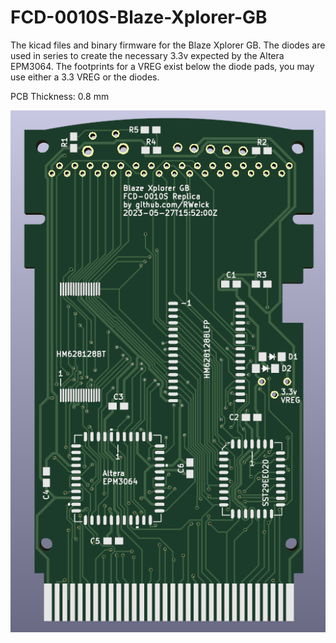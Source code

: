 # FCD-0010S-Blaze-Xplorer-GB
The kicad files and binary firmware for the Blaze Xplorer GB. The diodes are used in series to create the necessary 3.3v expected by the Altera EPM3064. The footprints for a VREG exist below the diode pads, you may use either a 3.3 VREG or the diodes.

PCB Thickness: 0.8 mm

![image](FCD-0010S.png)
